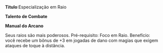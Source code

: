 **Titulo**:Especialização em Raio

**Talento de Combate**

**Manual do Arcano**

 Seus raios são mais poderosos. Pré-requisito: Foco em Raio. Benefício: você recebe um bônus de +3 em jogadas de dano com magias que exigem ataques de toque à distância.